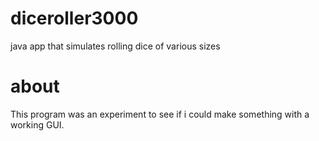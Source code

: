 # diceroller3000
java app that simulates rolling dice of various sizes

# about
This program was an experiment to see if i could make something with a working GUI. 
